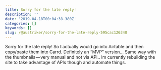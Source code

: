 ```yaml
---
title: Sorry for the late reply!
description: ''
date: '2019-04-18T00:04:38.380Z'
categories: []
keywords: []
slug: /@austriker/sorry-for-the-late-reply-595cac126348
---
```


Sorry for the late reply! So I actually would go into Airtable and then copy/paste them into Carrd. Definitely an “MVP” version… Same way with the thumbnails — very manual and not via API.. Im currently rebuilding the site to take advantage of APIs though and automate things.